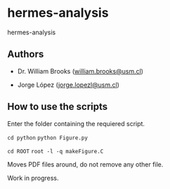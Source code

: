 # hermes-analysis
hermes-analysis

## Authors

- Dr. William Brooks (william.brooks@usm.cl)

- Jorge López (jorge.lopezl@usm.cl)

## How to use the scripts

Enter the folder containing the requiered script.

`cd python`
`python Figure.py`

`cd ROOT`
`root -l -q makeFigure.C`

Moves PDF files around, do not remove any other file.

Work in progress.
